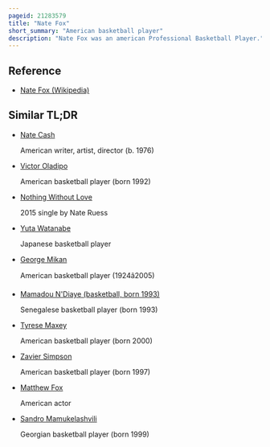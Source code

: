 ```yaml
---
pageid: 21283579
title: "Nate Fox"
short_summary: "American basketball player"
description: "Nate Fox was an american Professional Basketball Player."
---
```


## Reference

- [Nate Fox (Wikipedia)](https://en.wikipedia.org/?curid=21283579)

## Similar TL;DR

- [Nate Cash](/tldr/en/nate-cash)

  American writer, artist, director (b. 1976)

- [Victor Oladipo](/tldr/en/victor-oladipo)

  American basketball player (born 1992)

- [Nothing Without Love](/tldr/en/nothing-without-love)

  2015 single by Nate Ruess

- [Yuta Watanabe](/tldr/en/yuta-watanabe)

  Japanese basketball player

- [George Mikan](/tldr/en/george-mikan)

  American basketball player (1924â2005)

- [Mamadou N'Diaye (basketball, born 1993)](/tldr/en/mamadou-ndiaye-basketball-born-1993)

  Senegalese basketball player (born 1993)

- [Tyrese Maxey](/tldr/en/tyrese-maxey)

  American basketball player (born 2000)

- [Zavier Simpson](/tldr/en/zavier-simpson)

  American basketball player (born 1997)

- [Matthew Fox](/tldr/en/matthew-fox)

  American actor

- [Sandro Mamukelashvili](/tldr/en/sandro-mamukelashvili)

  Georgian basketball player (born 1999)
